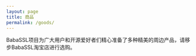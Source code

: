 ```yaml
---
layout: page
title: 商品
permalink: /goods/
---
```


BabaSSL项目为广大用户和开源爱好者们精心准备了多种精美的周边产品，请移步BabaSSL淘宝店进行选购。
